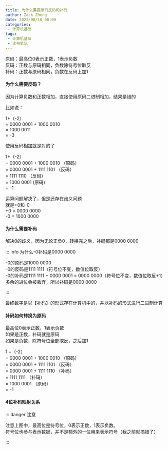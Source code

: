 ```yaml
---
title: 为什么需要原码反码和补码
author: Zack Zheng
date: 2023/08/10 00:00
categories:
 - 计算机基础
tags:
 - 计算机基础
 - 读书笔记
---
```


原码：最高位0表示正数，1表示负数     
反码：正数与原码相同，负数除符号位取反     
补码：正数与原码相同，负数在反码上加1      

#### 为什么需要反码？
因为计算负数和正数相加，直接使用原码二进制相加，结果是错的     

比如说：

1+（-2）  
= 0000 0001 + 1000 0010  
= 1000 0011  
= -3  

使用反码相加就是对的了

1+（-2）     
= 0000 0001 + 1000 0010 （原码）    
= 0000 0001 + 1111 1101 （反码）     
= 1111 1110 （反码）     
= 1000 0001 (原码)     
= -1     

运算问题解决了，但是还存在歧义问题    
就是+0和-0    
+0 = 0000 0000       
-0 = 1000 0000     

#### 为什么需要补码   
解决0的歧义，因为无论正负0，转换完之后，补码都是0000 0000   

::: info 为什么-0补码是0000 0000 

-0的原码是1000 0000     
-0的反码是1111 1111（符号位不变，数值位取反）        
-0的补码是1111 1111 + 0000 0001 = 0000 0000（符号位不变，数值位取反+1）          
多余的进位会被丢弃，所以补码是0000 0000         

:::     

最终数字是以【补码】的形式存在计算机中的，并以补码的形式进行二进制计算     

#### 补码如何转换为原码   
最高位0表示正数，1表示负数    
如果是正数，补码就是原码    
如果是负数，除符号位全部取反，之后加1    

1 +（-2）     
= 0000 0001 + 1000 0010 （原码）  
= 0000 0001 + 1111 1101 （反码）  
= 0000 0001 + 1111 1110 （补码）  
= 1111 1111 （补码）  
= 1000 0001 （原码）  
= -1  

#### 4位补码映射关系

<simple-img src="https://gitee.com/zackzhengxy/picGallery/raw/main/imgs/4位补码映射关系.png"></simple-img>


::: danger 注意

注意上图中，最高位是符号位，0表示正数，1表示负数。    
符号位也参与表示数据，并不是额外的一位用来表示符号（我之前就搞错了）   

:::
